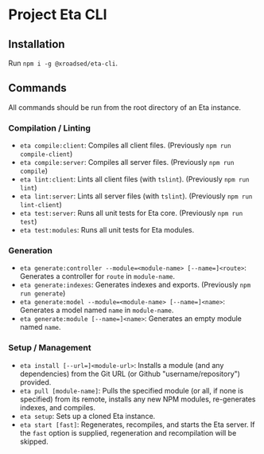 # Project Eta CLI

## Installation

Run `npm i -g @xroadsed/eta-cli`.

## Commands

All commands should be run from the root directory of an Eta instance.

### Compilation / Linting

- `eta compile:client`: Compiles all client files. (Previously `npm run compile-client`)
- `eta compile:server`: Compiles all server files. (Previously `npm run compile`)
- `eta lint:client`: Lints all client files (with `tslint`). (Previously `npm run lint`)
- `eta lint:server`: Lints all server files (with `tslint`). (Previously `npm run lint-client`)
- `eta test:server`: Runs all unit tests for Eta core. (Previously `npm run test`)
- `eta test:modules`: Runs all unit tests for Eta modules.

### Generation

- `eta generate:controller --module=<module-name> [--name=]<route>`: Generates a controller for `route` in `module-name`.
- `eta generate:indexes`: Generates indexes and exports. (Previously `npm run generate`)
- `eta generate:model --module=<module-name> [--name=]<name>`: Generates a model named `name` in `module-name`.
- `eta generate:module [--name=]<name>`: Generates an empty module named `name`.

### Setup / Management

- `eta install [--url=]<module-url>`: Installs a module (and any dependencies) from the Git URL (or Github "username/repository") provided.
- `eta pull [module-name]`: Pulls the specified module (or all, if none is specified) from its remote, installs any new NPM modules, re-generates indexes, and compiles.
- `eta setup`: Sets up a cloned Eta instance.
- `eta start [fast]`: Regenerates, recompiles, and starts the Eta server. If the `fast` option is supplied, regeneration and recompilation will be skipped.
